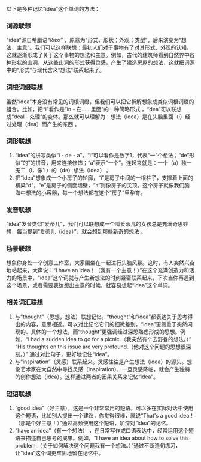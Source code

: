 以下是多种记忆“idea”这个单词的方法：

### 词源联想
“idea”源自希腊语“ἰδέα” ，原意为“形式，形状；外观；类型”，后来演变为“想法，主意”。我们可以这样联想：最初人们对于事物有了对其形式、外观的认知，这就逐渐形成了关于这个事物的想法和主意。例如，古代的建筑师看到自然界中各种形状的山洞，从这些山洞的形式获得灵感，产生了建造房屋的想法，这就把词源中的“形式”与现代含义“想法”联系起来了。

### 词根词缀联想
虽然“idea”本身没有常见的词根词缀，但我们可以把它拆解想象成类似词根词缀的组合。比如，把“i”看作是“in - 在……里面”的一种简略形式 ，“dea”可以联想成“deal - 处理”的变体。那么就可以理解为：想法（idea）是在头脑里面（i）经过处理（dea）而产生的东西 。

### 词形联想
1. “idea”的拼写类似“i - de - a”。“i”可以看作是数字1，代表“一”个想法；“de”形似“的”的拼音，用来连接修饰；“a”表示“一个”。连起来就是：一个（a）独一无二（i，像1 ）的（de）想法（idea） 。
2. 把“idea”想象成一个小房子的轮廓，“i”是房子中间的一根柱子，支撑着上面的横梁“d”，“e”是房子的侧面墙壁，“a”则像房子的尖顶。这个房子就像我们脑海中想法的小容器，每一个想法都在这个“房子”里孕育。

### 发音联想
“idea”发音类似“爱蒂儿”，我们可以联想成一个叫爱蒂儿的女孩总是充满奇思妙想，每当提到“爱蒂儿（idea）”，就会想到那些新奇的想法 。

### 场景联想
想象你身处一个创意工作室，大家围坐在一起进行头脑风暴。这时，有人突然兴奋地站起来，大声说：“I have an idea！（我有一个主意！）”在这个充满创造力和活力的场景中，“idea”这个词就与产生新想法的时刻紧密联系起来，下次当你再遇到这个场景，或者需要表达想出主意的时候，就容易想起“idea”这个单词。

### 相关词汇联想
1. 与“thought”（思想，想法）联想记忆。“thought”和“idea”都表达关于思考得出的内容，意思相近。可以对比记忆它们的细微差别，“idea”更侧重于突然闪现的、具体的一个想法，而“thought”更强调经过深思熟虑形成的思想。例如，“I had a sudden idea to go for a picnic.（我突然有个去野餐的想法。）”  “His thoughts on this issue are very profound.（他对这个问题的思想很深刻。）” 通过对比句子，更好地记住“idea”。
2. 与“inspiration”（灵感）联系起来。灵感往往是产生想法（idea）的源头。想象艺术家在大自然中寻找灵感（inspiration），一旦灵感降临，就会产生独特的创作想法（idea）。这样通过两者的因果关系来记忆“idea”。

### 短语联想
1. “good idea”（好主意），这是一个非常常用的短语。可以多在实际对话中使用这个短语，比如别人提出一个建议，你觉得很棒，就说“That's a good idea！（那是个好主意！）”通过高频使用这个短语，加深对“idea”的记忆。
2. “have an idea”（有一个想法） ，在日常写作或口语表达中，经常运用这个短语来描述自己思考的成果。例如，“I have an idea about how to solve this problem.（关于如何解决这个问题我有一个想法。）”通过不断造句练习，让“idea”这个词更牢固地留在记忆中。 